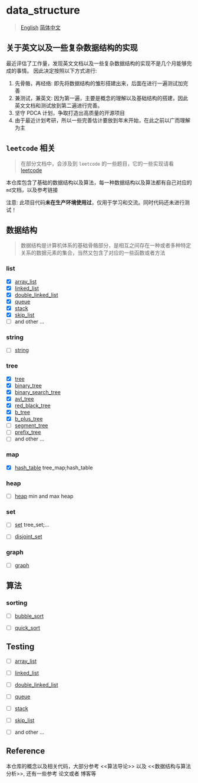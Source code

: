 # data_structure 
> [English](./readme_en.md) [简体中文](./readme.md)

## 关于英文以及一些复杂数据结构的实现

最近评估了工作量，发现英文文档以及一些复杂数据结构的实现不是几个月能够完成的事情。
因此决定按照以下方式进行:

1. 先骨骼，再经络: 即先将数据结构的雏形搭建出来，后面在进行一遍测试加完善
2. 兼测试，兼英文: 因为第一遍，主要是概念的理解以及基础结构的搭建，因此英文文档和测试放到第二遍进行完善。
3. 坚守 PDCA 计划，争取打造出高质量的开源项目
4. 由于最近计划考研，所以一些完善估计要放到年末开始，在此之前以广而理解为主

## `leetcode` 相关
> 在部分文档中，会涉及到 `leetcode` 的一些题目，它的一些实现请看 
> [leetcode](https://github.com/hsjfans/leetcode)

本仓库包含了基础的数据结构以及算法，每一种数据结构以及算法都有自己对应的`md`文档，以及参考链接

注意: 此项目代码**未在生产环境使用过**，仅用于学习和交流。同时代码还未进行测试！

## 数据结构
> 数据结构是计算机体系的基础骨骼部分，是相互之间存在一种或者多种特定关系的数据元素的集合，当然又包含了对应的一些函数或者方法

### list 
- [x] [array_list](./docs/array_list.md)
- [x] [linked_list](./docs/linked_list.md)
- [x] [double_linked_list](./docs/double_linked_list.md)
- [x] [queue](./docs/queue.md)
- [x] [stack](./docs/stack.md)
- [x] [skip_list](./docs/skip_list.md)
- [ ] and other ...
 
### string
- [ ] [string](./docs/string.md)

### tree
- [x] [tree](./docs/tree.md)
- [x] [binary_tree](./docs/binary_tree.md)
- [x] [binary_search_tree](./docs/binary_search_tree.md)
- [x] [avl_tree](./docs/avl_tree.md)
- [x] [red_black_tree](./docs/red_black_tree.md)
- [x] [b_tree](./docs/b_tree.md)
- [x] [b_plus_tree](./docs/b_plus_tree.md)
- [ ] [segment_tree](./docs/segment_tree.md)
- [ ] [prefix_tree](./docs/prefix_tree.md)
- [ ]  and other ...
  
### map
- [x] [hash_table](./docs/hash_table.md) tree_map;hash_table 

### heap
- [ ] [heap](./docs/heap.md) min and max heap

### set
- [ ] [set](./docs/set.md) tree_set;...
- [ ] [disjoint_set](./docs/disjoint_set.md)


### graph
- [ ] [graph](./docs/graph.md)


## 算法

### sorting

- [ ] [bubble_sort](./docs/bubble_sort.md)
- [ ] [quick_sort](./docs/quick_sort.md)
  


## Testing

- [ ] [array_list](./test/array_list_test.c) 
- [ ] [linked_list](./test/linked_list_test.c)
- [ ] [double_linked_list](./test/double_linked_list.c)
- [ ] [queue](./test/queue.c)
- [ ] [stack](./test/stack.c)
- [ ] [skip_list](./test/skip_list.c)
- [ ] and other ...


## Reference

本仓库的概念以及相关代码，大部分参考 <<算法导论>> 以及 <<数据结构与算法分析>>, 
还有一些参考 论文或者 博客等
